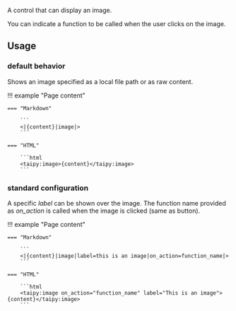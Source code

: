 A control that can display an image.

You can indicate a function to be called when the user clicks on the image.

## Usage

### default behavior

Shows an image specified as a local file path or as raw content.

!!! example "Page content"

    === "Markdown"

        ```
        <|{content}|image|>
        ```
  
    === "HTML"

        ```html
        <taipy:image>{content}</taipy:image>
        ```

### standard configuration

A specific _label_ can be shown over the image. 
The function name provided as _on_action_ is called when the image is clicked (same as button).

!!! example "Page content"

    === "Markdown"

        ```
        <|{content}|image|label=this is an image|on_action=function_name|>
        ```
  
    === "HTML"

        ```html
        <taipy:image on_action="function_name" label="This is an image">{content}</taipy:image>
        ```
